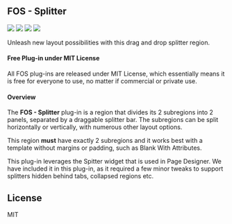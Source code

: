 ## FOS - Splitter

![](https://img.shields.io/badge/Plug--in_Type-Region-orange.svg) ![](https://img.shields.io/badge/APEX-19.2-success.svg) ![](https://img.shields.io/badge/APEX-20.1-success.svg) ![](https://img.shields.io/badge/APEX-20.2-success.svg)

Unleash new layout possibilities with this drag and drop splitter region.
<h4>Free Plug-in under MIT License</h4>
<p>
All FOS plug-ins are released under MIT License, which essentially means it is free for everyone to use, no matter if commercial or private use.
</p>
<h4>Overview</h4>
<p>The <strong>FOS - Splitter</strong> plug-in is a region that divides its 2 subregions into 2 panels, separated by a draggable splitter bar. The subregions can be split horizontally or vertically, with numerous other layout options.</p>
<p>This region <strong>must</strong> have exactly 2 subregions and it works best with a template without margins or padding, such as Blank With Attributes.</p>
<p>This plug-in leverages the Spitter widget that is used in Page Designer. We have included it in this plug-in, as it required a few minor tweaks to support splitters hidden behind tabs, collapsed regions etc.</p>

## License

MIT

